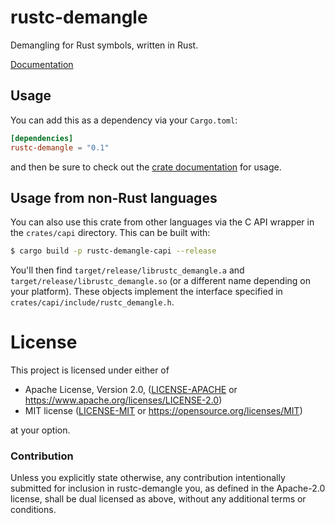 # rustc-demangle

Demangling for Rust symbols, written in Rust.

[Documentation](https://docs.rs/rustc-demangle)

## Usage

You can add this as a dependency via your `Cargo.toml`:

```toml
[dependencies]
rustc-demangle = "0.1"
```

and then be sure to check out the [crate
documentation](https://docs.rs/rustc-demangle) for usage.

## Usage from non-Rust languages

You can also use this crate from other languages via the C API wrapper in the
`crates/capi` directory. This can be built with:

```sh
$ cargo build -p rustc-demangle-capi --release
```

You'll then find `target/release/librustc_demangle.a` and
`target/release/librustc_demangle.so` (or a different name depending on your
platform). These objects implement the interface specified in
`crates/capi/include/rustc_demangle.h`.

# License

This project is licensed under either of

 * Apache License, Version 2.0, ([LICENSE-APACHE](LICENSE-APACHE) or
   https://www.apache.org/licenses/LICENSE-2.0)
 * MIT license ([LICENSE-MIT](LICENSE-MIT) or
   https://opensource.org/licenses/MIT)

at your option.

### Contribution

Unless you explicitly state otherwise, any contribution intentionally submitted
for inclusion in rustc-demangle you, as defined in the Apache-2.0 license, shall
be dual licensed as above, without any additional terms or conditions.
